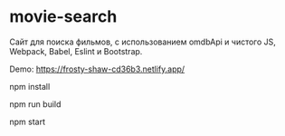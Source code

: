 # movie-search

Cайт для поиска фильмов, с использованием omdbApi и чистого JS, Webpack, Babel, Eslint и Bootstrap.

Demo: https://frosty-shaw-cd36b3.netlify.app/

npm install


npm run build


npm start
